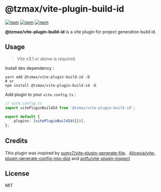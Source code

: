 <!--
 * @Author: Bin
 * @Date: 2025-07-31
 * @FilePath: /vite-plugin-build-id/README.md
-->

# @tzmax/vite-plugin-build-id

[![npm](https://img.shields.io/npm/dt/@tzmax/vite-plugin-build-id.svg)](https://www.npmjs.com/package/@tzmax/vite-plugin-build-id) [![npm](https://img.shields.io/npm/v/@tzmax/vite-plugin-build-id.svg)](https://www.npmjs.com/package/@tzmax/vite-plugin-build-id) [![npm](https://img.shields.io/npm/l/@tzmax/vite-plugin-build-id.svg)](https://www.npmjs.com/package/@tzmax/vite-plugin-build-id)

**@tzmax/vite-plugin-build-id** is a vite plugin for project generation build id.

## Usage

> Vite v3.1 or above is required.

Install dev dependency :

```shell
yarn add @tzmax/vite-plugin-build-id -D
# or
npm install @tzmax/vite-plugin-build-id -D
```

Add plugin to your `vite.config.ts` :

```typescript
// vite.config.ts
import vitePluginBuildId from '@tzmax/vite-plugin-build-id';

export default {
	plugins: [vitePluginBuildId({})],
};
```

## Credits

This plugin was inspired by [sumy7/vite-plugin-generate-file](https://github.com/sumy7/vite-plugin-generate-file)、[Alicevia/vite-plugin-generate-config-into-dist](https://github.com/fed/webpack-version-file) and [antfu/vite-plugin-inspect](https://github.com/antfu/vite-plugin-inspect)

## License

MIT
